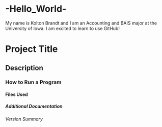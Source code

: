 # -Hello_World-
My name is Kolton Brandt and I am an Accounting and BAIS major at the University of Iowa. I am excited to learn to use GitHub!
# Project Title
## Description
### How to Run a Program
#### Files Used
##### Additional Documentation
###### Version Summary
